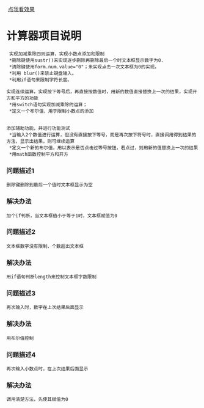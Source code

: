 <html>
  <a href="https://tmxjiayou.github.io/Company-Work/tree/master/Caculator/cal.html">点我看效果</a>
</html>

# 计算器项目说明

	 实现加减乘除四则运算，实现小数点添加和限制
	 *删除键使用sustr()来实现逐步删除再删除最后一个时文本框显示数字为0.
	 *清除键使用form.num.value="0"；来实现点击一次文本框为0的实现。                            
	 *利用 blur()来禁止键盘输入。                
	 *利用if语句来限制字符长度。

	实现连续运算，实现按下等号后，再直接按数值时，用新的数值直接替换上一次的结果，实现开方和平方的功能
	 *用switch语句实现加减乘除的运算；             
	 *定义一个布尔值，用于限制小数点的添加


	添加辅助功能，并进行功能测试
	 *当输入2个数值进行运算，但没有直接按下等号，而是再次按下符号时，直接调用得到结果的方法，显示出结果，则可继续运算
	 *定义一个新的布尔值，用以表示是否点击过等号按钮，若点过，则用新的值替换上一次的结果       
	 *用math函数控制平方和开方


### 问题描述1
	删除键删除到最后一个值时文本框显示为空
### 解决办法
	加个if判断，当文本框值小于等于1时，文本框赋值为0


### 问题描述2
	文本框数字没有限制，个数超出文本框
### 解决办法
	用if语句判断length来控制文本框字数限制

### 问题描述3
	再次输入时，数字在上次结果后面显示
### 解决办法
	用布尔值控制

### 问题描述4
	再次输入小数点时，在上次结果后面显示
### 解决办法
	调用清楚方法，先使其赋值为0
